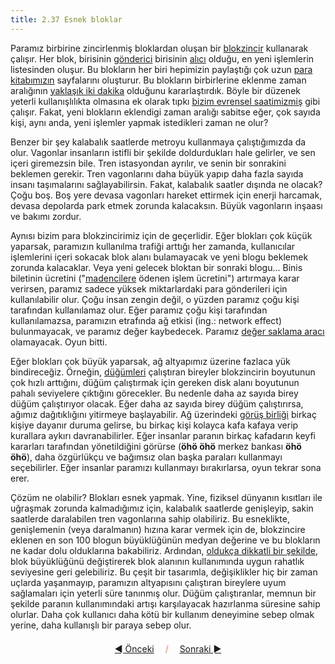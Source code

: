 ```yaml
---
title: 2.37 Esnek bloklar
---
```


Paramız birbirine zincirlenmiş bloklardan oluşan bir
[blokzincir](2.11_blockchain.md) kullanarak çalışır.  Her blok,
birisinin [gönderici](1-kullanicilar-icin-kilavuz/1.07_send_monero.md)
birisinin [alıcı](1-kullanicilar-icin-kilavuz/1.06_receive_monero.md)
olduğu, en yeni işlemlerin listesinden oluşur.  Bu blokların her biri
hepimizin paylaştığı çok uzun [para kitabımızın](2.10_money_ledger.md)
sayfalarını oluşturur.  Bu blokların birbirlerine eklenme zaman
aralığının [yaklaşık iki dakika](2.44_difficulty_adjustment.md)
olduğunu kararlaştırdık.  Böyle bir düzenek yeterli kullanışlılıkta
olmasına ek olarak tıpkı [bizim evrensel saatimizmiş](2.26_clock.md)
gibi çalışır.  Fakat, yeni blokların eklendigi zaman aralığı sabitse
eğer, çok sayıda kişi, aynı anda, yeni işlemler yapmak istedikleri
zaman ne olur?

Benzer bir şey kalabalık saatlerde metroyu kullanmaya çalıştığımızda
da olur.  Vagonlar insanların istifli bir şekilde doldurdukları hale
gelirler, ve sen içeri giremezsin bile.  Tren istasyondan ayrılır, ve
senin bir sonrakini beklemen gerekir.  Tren vagonlarını daha büyük
yapıp daha fazla sayıda insanı taşımalarını sağlayabilirsin.  Fakat,
kalabalık saatler dışında ne olacak?  Çoğu boş.  Boş yere devasa
vagonları hareket ettirmek için enerji harcamak, devasa depolarda park
etmek zorunda kalacaksın.  Büyük vagonların inşaası ve bakımı zordur.

Aynısı bizim para blokzincirimiz için de geçerlidir.  Eğer blokları
çok küçük yaparsak, paramızın kullanılma trafiği arttığı her zamanda,
kullanıcılar işlemlerini içeri sokacak blok alanı bulamayacak ve yeni
blogu beklemek zorunda kalacaklar.  Veya yeni gelecek bloktan bir
sonraki blogu...  Binis biletinin ücretini
("[madencilere](2.09_miners.md) ödenen işlem ücretini") artırmaya
karar verirsen, paramız sadece yüksek miktarlardaki para gönderileri
için kullanılabilir olur.  Çoğu insan zengin değil, o yüzden paramız
çoğu kişi tarafından kullanılamaz olur.  Eğer paramız çoğu kişi
tarafından kullanılamazsa, paramızın etrafında ağ etkisi (ing.:
network effect) bulunmayacak, ve paramız değer kaybedecek.  Paramız
[değer saklama aracı](2.02_money_is_a_battery.md) olamayacak.  Oyun
bitti.

Eğer blokları çok büyük yaparsak, ağ altyapımız üzerine fazlaca yük
bindireceğiz.  Örneğin, [düğümleri](2.25_nodes.md) çalıştıran bireyler
blokzincirin boyutunun çok hızlı arttığını, düğüm çalıştırmak için
gereken disk alanı boyutunun pahalı seviyelere çıktığını görecekler.
Bu nedenle daha az sayıda birey düğüm çalıştırıyor olacak.  Eğer daha
az sayıda birey düğüm çalıştırırsa, ağımız dağıtıklığını yitirmeye
başlayabilir.  Ağ üzerindeki [görüş birliği](2.24_consensus.md) birkaç
kişiye dayanır duruma gelirse, bu birkaç kişi kolayca kafa kafaya
verip kurallara aykırı davranabilirler.  Eğer insanlar paranın birkaç
kafadarın keyfi kararları tarafından yönetildiğini görürse (**öhö
öhö** merkez bankası **öhö öhö**), daha özgürlükçu ve bağımsız olan
başka paraları kullanmayı seçebilirler.  Eğer insanlar paramızı
kullanmayı bırakırlarsa, oyun tekrar sona erer.

Çözüm ne olabilir?  Blokları esnek yapmak.  Yine, fiziksel dünyanın
kısıtları ile uğraşmak zorunda kalmadığımız için, kalabalık saatlerde
genişleyip, sakin saatlerde daralabilen tren vagonlarına sahip
olabiliriz.  Bu esneklikte, genişlemenin (veya daralmanın) hızına
karar vermek için de, blokzincire eklenen en son 100 blogun
büyüklüğünün medyan değerine ve bu blokların ne kadar dolu olduklarına
bakabiliriz.  Ardından, [oldukça dikkatli bir şekilde](2.38_spam.md),
blok büyüklüğünü değiştirerek blok alanının kullanımında uygun
rahatlık seviyesine geri gelebiliriz.  Bu çeşit bir tasarımla,
değişiklikler hiç bir zaman uçlarda yaşanmayıp, paramızın altyapısını
çalıştıran bireylere uyum sağlamaları için yeterli süre tanınmış olur.
Düğüm çalıştıranlar, memnun bir şekilde paranın kullanımındaki artışı
karşılayacak hazırlanma süresine sahip olurlar.  Daha çok kullanıcı
daha kötü bir kullanım deneyimine sebep olmak yerine, daha
kullanışlı bir paraya sebep olur.



<p align='center' style='margin-top: 1.5em;'><span style='margin-right: 1em;'><a href="./2.36_ringct.md">◄ Önceki</a></span> <span style='color: #ff774d;'>/</span> <span style='margin-left: 1em;'><a href="./2.38_spam.md">Sonraki ►</a></span></p>
